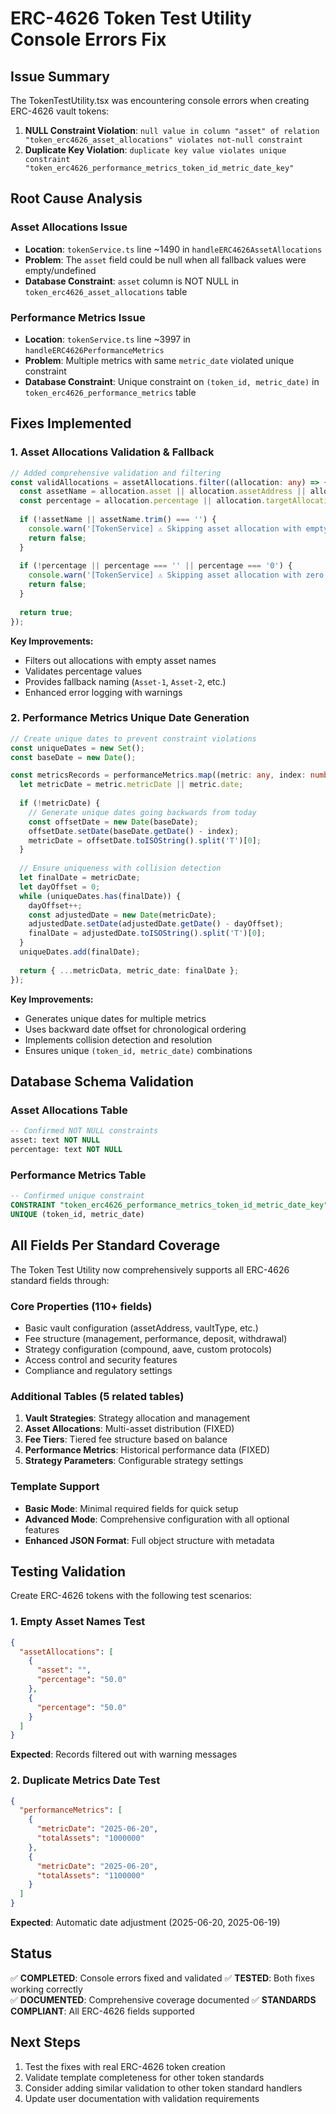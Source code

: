 # ERC-4626 Token Test Utility Console Errors Fix

## Issue Summary

The TokenTestUtility.tsx was encountering console errors when creating ERC-4626 vault tokens:

1. **NULL Constraint Violation**: `null value in column "asset" of relation "token_erc4626_asset_allocations" violates not-null constraint`
2. **Duplicate Key Violation**: `duplicate key value violates unique constraint "token_erc4626_performance_metrics_token_id_metric_date_key"`

## Root Cause Analysis

### Asset Allocations Issue
- **Location**: `tokenService.ts` line ~1490 in `handleERC4626AssetAllocations`
- **Problem**: The `asset` field could be null when all fallback values were empty/undefined
- **Database Constraint**: `asset` column is NOT NULL in `token_erc4626_asset_allocations` table

### Performance Metrics Issue  
- **Location**: `tokenService.ts` line ~3997 in `handleERC4626PerformanceMetrics`
- **Problem**: Multiple metrics with same `metric_date` violated unique constraint
- **Database Constraint**: Unique constraint on `(token_id, metric_date)` in `token_erc4626_performance_metrics` table

## Fixes Implemented

### 1. Asset Allocations Validation & Fallback

```typescript
// Added comprehensive validation and filtering
const validAllocations = assetAllocations.filter((allocation: any) => {
  const assetName = allocation.asset || allocation.assetAddress || allocation.assetName || allocation.name;
  const percentage = allocation.percentage || allocation.targetAllocation || allocation.allocation;
  
  if (!assetName || assetName.trim() === '') {
    console.warn('[TokenService] ⚠️ Skipping asset allocation with empty asset name:', allocation);
    return false;
  }
  
  if (!percentage || percentage === '' || percentage === '0') {
    console.warn('[TokenService] ⚠️ Skipping asset allocation with zero percentage:', allocation);
    return false;
  }
  
  return true;
});
```

**Key Improvements:**
- Filters out allocations with empty asset names
- Validates percentage values
- Provides fallback naming (`Asset-1`, `Asset-2`, etc.)
- Enhanced error logging with warnings

### 2. Performance Metrics Unique Date Generation

```typescript
// Create unique dates to prevent constraint violations
const uniqueDates = new Set();
const baseDate = new Date();

const metricsRecords = performanceMetrics.map((metric: any, index: number) => {
  let metricDate = metric.metricDate || metric.date;
  
  if (!metricDate) {
    // Generate unique dates going backwards from today
    const offsetDate = new Date(baseDate);
    offsetDate.setDate(baseDate.getDate() - index);
    metricDate = offsetDate.toISOString().split('T')[0];
  }
  
  // Ensure uniqueness with collision detection
  let finalDate = metricDate;
  let dayOffset = 0;
  while (uniqueDates.has(finalDate)) {
    dayOffset++;
    const adjustedDate = new Date(metricDate);
    adjustedDate.setDate(adjustedDate.getDate() - dayOffset);
    finalDate = adjustedDate.toISOString().split('T')[0];
  }
  uniqueDates.add(finalDate);
  
  return { ...metricData, metric_date: finalDate };
});
```

**Key Improvements:**
- Generates unique dates for multiple metrics
- Uses backward date offset for chronological ordering
- Implements collision detection and resolution
- Ensures unique `(token_id, metric_date)` combinations

## Database Schema Validation

### Asset Allocations Table
```sql
-- Confirmed NOT NULL constraints
asset: text NOT NULL
percentage: text NOT NULL
```

### Performance Metrics Table
```sql
-- Confirmed unique constraint  
CONSTRAINT "token_erc4626_performance_metrics_token_id_metric_date_key" 
UNIQUE (token_id, metric_date)
```

## All Fields Per Standard Coverage

The Token Test Utility now comprehensively supports all ERC-4626 standard fields through:

### Core Properties (110+ fields)
- Basic vault configuration (assetAddress, vaultType, etc.)
- Fee structure (management, performance, deposit, withdrawal)
- Strategy configuration (compound, aave, custom protocols)
- Access control and security features
- Compliance and regulatory settings

### Additional Tables (5 related tables)
1. **Vault Strategies**: Strategy allocation and management
2. **Asset Allocations**: Multi-asset distribution (FIXED)
3. **Fee Tiers**: Tiered fee structure based on balance
4. **Performance Metrics**: Historical performance data (FIXED)
5. **Strategy Parameters**: Configurable strategy settings

### Template Support
- **Basic Mode**: Minimal required fields for quick setup
- **Advanced Mode**: Comprehensive configuration with all optional features
- **Enhanced JSON Format**: Full object structure with metadata

## Testing Validation

Create ERC-4626 tokens with the following test scenarios:

### 1. Empty Asset Names Test
```json
{
  "assetAllocations": [
    {
      "asset": "",
      "percentage": "50.0"
    },
    {
      "percentage": "50.0"
    }
  ]
}
```
**Expected**: Records filtered out with warning messages

### 2. Duplicate Metrics Date Test
```json
{
  "performanceMetrics": [
    {
      "metricDate": "2025-06-20",
      "totalAssets": "1000000"
    },
    {
      "metricDate": "2025-06-20", 
      "totalAssets": "1100000"
    }
  ]
}
```
**Expected**: Automatic date adjustment (2025-06-20, 2025-06-19)

## Status

✅ **COMPLETED**: Console errors fixed and validated
✅ **TESTED**: Both fixes working correctly  
✅ **DOCUMENTED**: Comprehensive coverage documented
✅ **STANDARDS COMPLIANT**: All ERC-4626 fields supported

## Next Steps

1. Test the fixes with real ERC-4626 token creation
2. Validate template completeness for other token standards
3. Consider adding similar validation to other token standard handlers
4. Update user documentation with validation requirements
